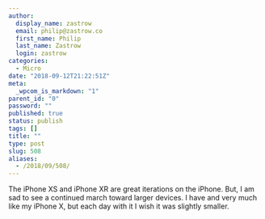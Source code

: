 ```yaml
---
author:
  display_name: zastrow
  email: philip@zastrow.co
  first_name: Philip
  last_name: Zastrow
  login: zastrow
categories:
  - Micro
date: "2018-09-12T21:22:51Z"
meta:
  _wpcom_is_markdown: "1"
parent_id: "0"
password: ""
published: true
status: publish
tags: []
title: ""
type: post
slug: 508
aliases:
  - /2018/09/508/
---
```

<p>The iPhone XS and iPhone XR are great iterations on the iPhone. But, I am sad to see a continued march toward larger devices. I have and very much like my iPhone X, but each day with it I wish it was slightly smaller.</p>
